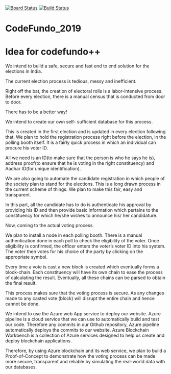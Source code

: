 [![Board Status](https://dev.azure.com/Stallions-A/ace3487f-cac5-47f2-b8fb-2b2907197500/d90cab1c-eb8d-4fbd-b0ac-7ad84547dcea/_apis/work/boardbadge/52174574-a8f7-4b9f-9cf1-01b5288acbcc?columnOptions=1)](https://dev.azure.com/Stallions-A/ace3487f-cac5-47f2-b8fb-2b2907197500/_boards/board/t/d90cab1c-eb8d-4fbd-b0ac-7ad84547dcea/Microsoft.RequirementCategory/)
[![Build Status](https://dev.azure.com/Stallions-A/Codefundo/_apis/build/status/Darth-Kronos.CodeFundo_2019?branchName=master)](https://dev.azure.com/Stallions-A/Codefundo/_build/latest?definitionId=3&branchName=master)
# CodeFundo_2019
# Idea for codefundo++

We intend to build a safe, secure and fast end to end solution for the elections in India.

The current election process is tedious, messy and inefficient.

Right off the bat, the creation of electoral rolls is a labor-intensive process.
Before every election, there is a manual census that is conducted from door to door.

There has to be a better way!

We intend to create our own self- sufficient database for this process.

This is created in the first election and is updated in every election following that. We plan to hold the registration process right before the election, in the polling booth itself. It is a fairly quick process in which an individual can procure his voter ID.

All we need is an ID(to make sure that the person is who he says he is), address proof(to ensure that he is voting in the right constituency) and Aadhar ID(for unique identification).

We are also going to automate the candidate registration in which people of the society plan to stand for the elections. This is a long drawn process in the current scheme of things. We plan to make this fair, easy and transparent.

In this part, all the candidate has to do is authenticate his approval by providing his ID and then provide basic information which pertains to the constituency for which he/she wishes to announce his/ her candidature.

Now, coming to the actual voting process.

We plan to install a node in each polling booth. There is a manual authentication done in each poll to check the eligibility of the voter. Once eligibility is confirmed, the officer enters the voter’s voter ID into his system. The voter then votes for his choice of the party by clicking on the appropriate symbol.

Every time a vote is cast a new block is created which eventually forms a block-chain. Each constituency will have its own chain to ease the process of calculating the result. Eventually, all these chains can be parsed to obtain the final result.

This process makes sure that the voting process is secure. As any changes made to any casted vote (block) will disrupt the entire chain and hence cannot be done.

We intend to use the Azure web App service to deploy our website. Azure pipeline is a cloud service that we can use to automatically build and test our code. Therefore any commits in our Github repository, Azure pipeline automatically deploys the commits to our website. Azure Blockchain Workbench is a collection of Azure services designed to help us create and deploy blockchain applications.

Therefore, by using Azure blockchain and its web service, we plan to build a Proof-of-Concept to demonstrate how the voting process can be made more secure, transparent and reliable by simulating the real-world data with our databases.
